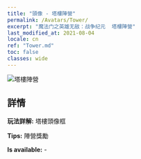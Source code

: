 ```yaml
---
title: "頭像 - 塔樓陣營"
permalink: /Avatars/Tower/
excerpt: "魔法门之英雄无敌：战争纪元  塔樓陣營"
last_modified_at: 2021-08-04
locale: cn
ref: "Tower.md"
toc: false
classes: wide
---
```

 ![塔樓陣營](/images/a/avatarFrame_5.png)

## 詳情

 **玩法詳解:** 塔樓頭像框 

 **Tips:** 陣營獎勵 

 **Is available:**  - 


